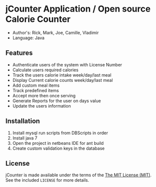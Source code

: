 jCounter Application / Open source Calorie Counter
=========================================

  * Author's: Rick, Mark, Joe, Camille, Vladimir
  * Language: Java

Features
--------

  * Authenticate users of the system with License Number
  * Calculate users required calories
  * Track the users calorie intake week/day/last meal
  * Display Current calorie counts week/day/last meal
  * Add custom meal items
  * Track predefined items
  * Accept more then once serving
  * Generate Reports for the user on days value
  * Update the users information

Installation
------------

  1. Install mysql run scripts from DBScripts in order
  2. Install java 7 
  3. Open the project in netbeans IDE for ant build
  4. Create custom validation keys in the database 
  

License
-------
jCounter is made available under the terms of the [The MIT License (MIT)](http://opensource.org/licenses/MIT). See the 
included `LICENSE` for more details.
